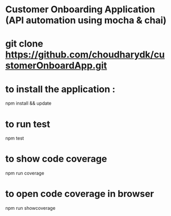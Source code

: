 #  Customer Onboarding Application (API automation using mocha & chai)

# git clone https://github.com/choudharydk/customerOnboardApp.git

# to install the application :
npm install && update

# to run test
npm test

# to show code coverage
npm run coverage

# to open code coverage in browser
npm run showcoverage

